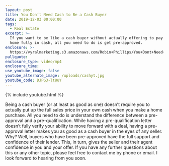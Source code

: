 ```yaml
---
layout: post
title: You Don’t Need Cash to Be a Cash Buyer
date: 2019-12-03 00:00:00
tags:
  - Real Estate
excerpt: >-
  If you want to be like a cash buyer without actually offering to pay for a
  home fully in cash, all you need to do is get pre-approved.
enclosure: >-
  https://vyralmarketing.s3.amazonaws.com/Robin+Phillips/You+Dont+Need+Cash+to+Be+a+Cash+Buyer.mp4
pullquote:
enclosure_type: video/mp4
enclosure_time:
use_youtube_image: false
youtube_alternate_image: /uploads/cashyt.jpg
youtube_code: DJPG3-lt8uY
---
```


{% include youtube.html %}

Being a cash buyer (or at least as good as one) doesn’t require you to actually put up the full sales price in your own cash when you make a home purchase. All you need to do is understand the difference between a pre-approval and a pre-qualification. While having a pre-qualification letter doesn’t fully verify your ability to move forward with a deal, having a pre-approval letter makes you as good as a cash buyer in the eyes of any seller. Why? Well, buyers who have been pre-approved have the full support and confidence of their lender. This, in turn, gives the seller and their agent confidence in you and your offer. If you have any further questions about this or any other topic, please feel free to contact me by phone or email. I look forward to hearing from you soon.
